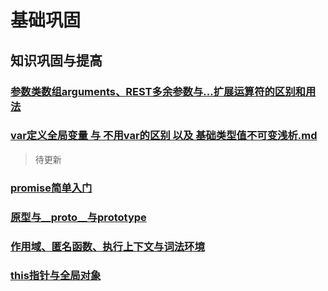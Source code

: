 # 基础巩固

## 知识巩固与提高
### [参数类数组arguments、REST多余参数与...扩展运算符的区别和用法](参数类数组arguments、REST多余参数与...扩展运算符的区别和用法.md '百度')
### [var定义全局变量 与 不用var的区别 以及 基础类型值不可变浅析.md](var定义全局变量与不用var的区别、基础类型值不可变浅析.md)

> 待更新
### [promise简单入门](promise简单入门.md)
### [原型与__proto__与prototype](原型与__proto__与prototype.md)
### [作用域、匿名函数、执行上下文与词法环境](作用域、匿名函数、执行上下文与词法环境.md)
### [this指针与全局对象](this指针与全局对象.md)